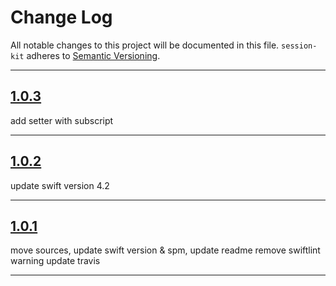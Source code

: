 # Change Log

All notable changes to this project will be documented in this file.
`session-kit` adheres to [Semantic Versioning](http://semver.org/).

---

## [1.0.3](https://github.com/Digipolitan/session-kit/releases/tag/v1.0.3)

add setter with subscript

---

## [1.0.2](https://github.com/Digipolitan/session-kit/releases/tag/v1.0.2)

update swift version 4.2

---

## [1.0.1](https://github.com/Digipolitan/session-kit/releases/tag/v1.0.1)

move sources, update swift version & spm, update readme
remove swiftlint warning
update travis

---
